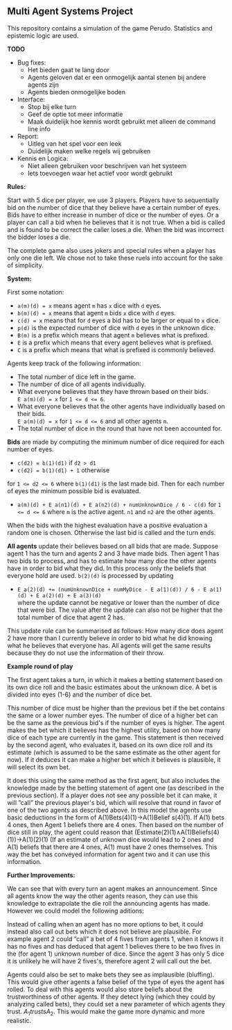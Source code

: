 Multi Agent Systems Project
---------------------------
This repository contains a simulation of the game Perudo. Statistics and epistemic logic are used.

**TODO**
- Bug fixes:
  - Het bieden gaat te lang door
  - Agents geloven dat er een onmogelijk aantal stenen bij andere agents zijn
  - Agents bieden onmogelijke boden
- Interface:
  - Stop bij elke turn
  - Geef de optie tot meer informatie
  - Maak duidelijk hoe kennis wordt gebruikt met alleen de command line info
- Report:
  - Uitleg van het spel voor een leek
  - Duidelijk maken welke regels wij gebruiken
- Kennis en Logica:
  - Niet alleen gebruiken voor beschrijven van het systeem
  - Iets toevoegen waar het actief voor wordt gebruikt


**Rules:**

Start with 5 dice per player, we use 3 players. Players have to sequentially bid on the
number of dice that they believe have a certain number of eyes. Bids have to either increase in 
number of dice or the number of eyes. Or a player can call a bid when he believes that it is not true.
When a bid is called and is found to be correct the caller loses a die. When the bid was incorrect
the bidder loses a die.

The complete game also uses jokers and special rules when a player has only one die left.
We chose not to take these ruels into account for the sake of simplicity.

**System:**

First some notation:
- `a(m)(d) = x` means agent `m` has `x` dice with `d` eyes.
- `b(m)(d) = x` means that agent `m` bids `x` dice with `d` eyes.
- `c(d) = x` means that for `d` eyes a bid has to be larger or equal to `x` dice.
- `p(d)` is the expected number of dice with `d` eyes in the unknown dice.
- `B(m)` is a prefix which means that agent `m` believes what is prefixed.
- `E` is a prefix which means that every agent believes what is prefixed.
- `C` is a prefix which means that what is prefixed is commonly believed.

Agents keep track of the following information:
- The total number of dice left in the game.
- The number of dice of all agents individually.
- What everyone believes that they have thrown based on their bids.  
  `E a(m)(d) = x` for `1 <= d <= 6`.
- What everyone believes that the other agents have individually based on their bids.  
  `E a(m)(d) = x` for `1 <= d <= 6` and all other agents `m`.
- The total number of dice in the round that have not been accounted for.

**Bids** are made by computing the minimum number of dice required for each number of eyes.
- `c(d2) = b(1)(d1)` if `d2 > d1`
- `c(d2) = b(1)(d1) + 1` otherwise

for `1 <= d2 <= 6` where `b(1)(d1)` is the last made bid. Then for each number of eyes the minimum possible bid is evaluated.

- `a(m)(d) + E a(n1)(d) + E a(n2)(d) + numUnknownDice / 6 - c(d)`
for `1 <= d <= 6` where `m` is the active agent. `n1` and `n2` are the other agents.

When the bids with the highest evaluation have a positive evaluation a random one is chosen.
Otherwise the last bid is called and the turn ends.

**All agents** update their believes based on all bids that are made. Suppose agent 1 has the turn and agents
2 and 3 have made bids. Then agent 1 has two bids to process, and has to estimate how many dice the other agents have
in order to bid what they did. In this process only the beliefs that everyone hold are used.
`b(2)(d)` is processed by updating

- `E a(2)(d) += (numUnknownDice + numMyDice - E a(1)(d)) / 6 - E a(1)(d) + E a(2)(d) + E a(3)(d)`   
   where the update cannot be negative or lower than the number of dice that were bid. The value after the update
   can also not be higher that the total number of dice that agent 2 has.

This update rule can be summarised as follows: How many dice does agent 2 have more than I currently believe in order to
bid what he did knowing what he believes that everyone has. All agents will get the same results because they do
not use the information of their throw.

**Example round of play**

The first agent takes a turn, in which it makes a betting statement based on its own dice roll and
the basic estimates about the unknown dice. A bet is divided into eyes (1-6) and the number of dice bet.

This number of dice must be higher than the previous bet if the bet contains the same or a lower number
eyes. The number of dice of a higher bet can be the same as the previous bid's if the number of eyes is
higher. The agent makes the bet which it believes has the highest utility, based on how many dice of
each type are currently in the game. This statement is then received by the second agent, who evaluates
it, based on its own dice roll and its estimate (which is assumed to be the same estimate as the other
agent for now). If it deduces it can make a higher bet which it believes is plausible, it will select its own bet.

It does this using the same method as the first agent, but also includes the knowledge made by the betting
statement of agent one (as described in the previous section). If a player does not see any possible bet it can
make, it will ”call” the previous player's bid, which will resolve that round in favor of one of the two agents
as described above. In this model the agents use basic deductions in the form of A(1)Bets(4)(1)→A(1)Belief s(4)(1).
If A(1) bets 4 ones, then Agent 1 beliefs there are 4 ones.  Then based on the number of dice still in play,
the agent could reason that (Estimate(2)(1)∧A(1)Beliefs(4)(1))→A(1)(2)(1) (If an estimate of unknown dice would
lead to 2 ones and A(1) beliefs that there are 4 ones, A(1) must have 2 ones themselves. This way the bet has
conveyed information for agent two and it can use this information.

**Further Improvements:**

We can see that with every turn an agent makes an announcement. Since all agents know the way the other
agents reason, they can use this knowledge to extrapolate the die roll the announcing agents has made.
However we could model the following aditions:

Instead of calling when an agent has no more options to bet, it could instead also call out bets which
it does not believe are plausible. For example agent 2 could ”call” a bet of 4 fives from agents 1, when
it knows it has no fives and has deduced that agent 1 believes there to be two fives in the (for agent 1)
unknown number of dice. Since the agent 3 has only 5 dice it is unlikely he will have 2 fives's, therefore
agent 2 will call out the bet.

Agents could also be set to make bets they see as implausible (bluffing). This would give other agents a
false belief of the type of eyes the agent has rolled. To deal with this agents would also store beliefs
about the trustworthiness of other agents. If they detect lying (which they could by analyzing called bets),
they could set a new parameter of which agents they trust. $A_1 trusts A_2$. This would make the game more
dynamic and more realistic.
